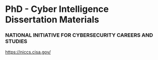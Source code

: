 # PhD - Cyber Intelligence Dissertation Materials

### NATIONAL INITIATIVE FOR CYBERSECURITY CAREERS AND STUDIES
https://niccs.cisa.gov/

